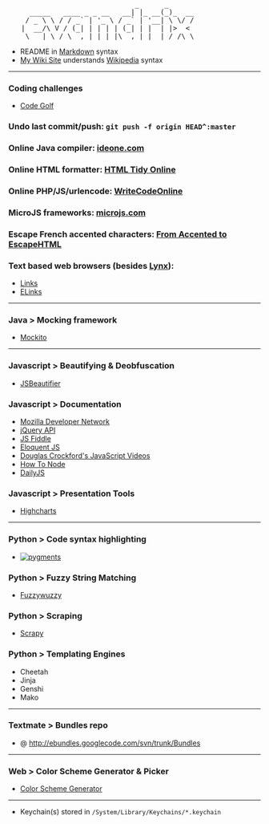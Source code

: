 <pre>
                              _      _
     _____   ____ _ _ __   __| |_ __(_)_  __
    / _ \ \ / / _` | '_ \ / _` | '__| \ \/ /
   |  __/\ V / (_| | | | | (_| | |  | |&gt;  &lt;
    \___| \_/ \__,_|_| |_|\__,_|_|  |_/_/\_\
</pre>

 * README in [Markdown](http://daringfireball.net/projects/markdown/syntax) syntax
 * [My Wiki Site](http://evandrix.wikia.com) understands [Wikipedia](http://www.wikipedia.org) syntax

---

### Coding challenges
 * [Code Golf](http://codegolf.com)

### Undo last commit/push: `git push -f origin HEAD^:master`
### Online Java compiler: [ideone.com](https://ideone.com)
### Online HTML formatter: [HTML Tidy Online](http://infohound.net/tidy)
### Online PHP/JS/urlencode: [WriteCodeOnline](http://writecodeonline.com/javascript)
### MicroJS frameworks: [microjs.com](http://microjs.com)
### Escape French accented characters: [From Accented to EscapeHTML](http://www.kidquick.com/JoomlaTools/frenchAccents.htm)

### Text based web browsers (besides [Lynx](http://www.macports.org/ports.php?by=library&substr=lynx)):
 * [Links](http://www.jikos.cz/~mikulas/links)
 * [ELinks](http://elinks.or.cz)

---

### Java > Mocking framework
 * [Mockito](http://mockito.org)

---

### Javascript > Beautifying & Deobfuscation
 * [JSBeautifier](http://jsbeautifier.org/)

### Javascript > Documentation
 * [Mozilla Developer Network](https://developer.mozilla.org/en/javascript)
 * [jQuery API](http://jqapi.com)
 * [JS Fiddle](http://jsfiddle.net)
 * [Eloquent JS](http://eloquentjavascript.net)
 * [Douglas Crockford's JavaScript Videos](http://www.yuiblog.com/crockford)
 * [How To Node](http://howtonode.org)
 * [DailyJS](http://dailyjs.com)

### Javascript > Presentation Tools
 * [Highcharts](http://www.highcharts.com)

---

### Python > Code syntax highlighting
 * [![pygments](http://pygments.org/media/logo.png "Pygments")](http://pygments.org/)

### Python > Fuzzy String Matching
 * [Fuzzywuzzy](http://seatgeek.com/blog/dev/fuzzywuzzy-fuzzy-string-matching-in-python)

### Python > Scraping
 * [Scrapy](http://scrapy.org)

### Python > Templating Engines
 * Cheetah
 * Jinja
 * Genshi
 * Mako

---

### Textmate > Bundles repo
 * @ http://ebundles.googlecode.com/svn/trunk/Bundles

---

### Web > Color Scheme Generator & Picker
 * [Color Scheme Generator](http://www.colorschemer.com/online.html)

---

 * Keychain(s) stored in `/System/Library/Keychains/*.keychain`
